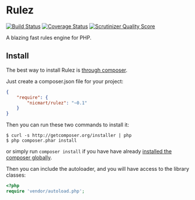 # Rulez
[![Build Status](https://travis-ci.org/nicmart/Rulez.png?branch=master)](https://travis-ci.org/nicmart/Rulez)
[![Coverage Status](https://coveralls.io/repos/nicmart/Rulez/badge.png?branch=master)](https://coveralls.io/r/nicmart/Rulez?branch=master)
[![Scrutinizer Quality Score](https://scrutinizer-ci.com/g/nicmart/Rulez/badges/quality-score.png?s=e06818508807c109a8c9354a73fc1a5227426c09)](https://scrutinizer-ci.com/g/nicmart/StringTemplate/)

A blazing fast rules engine for PHP.

## Install

The best way to install Rulez is [through composer](http://getcomposer.org).

Just create a composer.json file for your project:

```JSON
{
    "require": {
        "nicmart/rulez": "~0.1"
    }
}
```

Then you can run these two commands to install it:

    $ curl -s http://getcomposer.org/installer | php
    $ php composer.phar install

or simply run `composer install` if you have have already [installed the composer globally](http://getcomposer.org/doc/00-intro.md#globally).

Then you can include the autoloader, and you will have access to the library classes:

```php
<?php
require 'vendor/autoload.php';
```